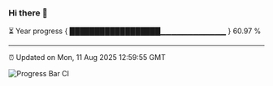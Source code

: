 ### Hi there 👋

⏳ Year progress { ██████████████████▁▁▁▁▁▁▁▁▁▁▁▁ } 60.97 %

---

⏰ Updated on Mon, 11 Aug 2025 12:59:55 GMT

![Progress Bar CI](https://github.com/DhruviPatel157/GitHub-Actions-Demo/workflows/Progress%20Bar%20CI/badge.svg)
